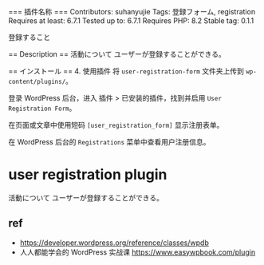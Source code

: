 === 插件名称 ===
Contributors: suhanyujie
Tags: 登録フォーム, registration
Requires at least: 6.7.1
Tested up to: 6.7.1
Requires PHP: 8.2
Stable tag: 0.1.1

登録すること

== Description ==
活動について ユーザーが登録することができる。

== インストール ==
4. 使用插件
将 `user-registration-form` 文件夹上传到 `wp-content/plugins/`。

登录 WordPress 后台，进入 插件 > 已安装的插件，找到并启用 `User Registration Form`。

在页面或文章中使用短码 `[user_registration_form]` 显示注册表单。

在 WordPress 后台的 `Registrations` 菜单中查看用户注册信息。

# user registration plugin
活動について ユーザーが登録することができる。




## ref
- https://developer.wordpress.org/reference/classes/wpdb
- 人人都能学会的 WordPress 实战课 https://www.easywpbook.com/plugin


